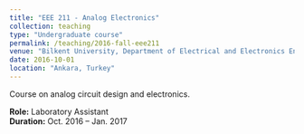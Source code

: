 ```yaml
---
title: "EEE 211 - Analog Electronics"
collection: teaching
type: "Undergraduate course"
permalink: /teaching/2016-fall-eee211
venue: "Bilkent University, Department of Electrical and Electronics Engineering"
date: 2016-10-01
location: "Ankara, Turkey"
---
```


Course on analog circuit design and electronics.  

**Role:** Laboratory Assistant  
**Duration:** Oct. 2016 – Jan. 2017  
